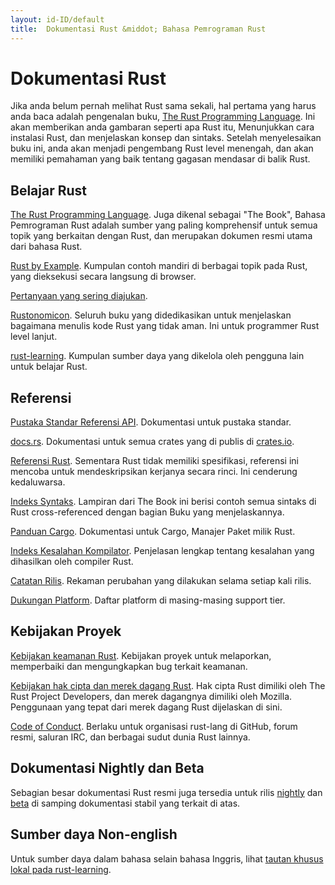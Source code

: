```yaml
---
layout: id-ID/default
title:  Dokumentasi Rust &middot; Bahasa Pemrograman Rust
---
```


# Dokumentasi Rust

Jika anda belum pernah melihat Rust sama sekali, hal pertama yang harus anda baca
adalah pengenalan buku, [The Rust Programming Language][book]. Ini akan memberikan anda
gambaran seperti apa Rust itu, Menunjukkan cara instalasi Rust, dan menjelaskan konsep dan sintaks.
Setelah menyelesaikan buku ini, anda akan menjadi pengembang Rust level menengah, dan
akan memiliki pemahaman yang baik tentang gagasan mendasar di balik Rust.

## Belajar Rust

[The Rust Programming Language][book]. Juga dikenal sebagai "The Book",
Bahasa Pemrograman Rust adalah sumber yang paling komprehensif untuk
semua topik yang berkaitan dengan Rust, dan merupakan dokumen resmi utama dari
bahasa Rust.

[Rust by Example][rbe]. Kumpulan contoh mandiri di berbagai
topik pada Rust, yang dieksekusi secara langsung di browser.

[Pertanyaan yang sering diajukan][faq].

[Rustonomicon][nomicon]. Seluruh buku yang didedikasikan untuk
menjelaskan bagaimana menulis kode Rust yang tidak aman.
Ini untuk programmer Rust level lanjut.

[rust-learning]. Kumpulan sumber daya yang dikelola oleh pengguna lain
untuk belajar Rust.

[book]: https://doc.rust-lang.org/book/
[rbe]: http://rustbyexample.com
[faq]: faq.html
[nomicon]: https://doc.rust-lang.org/nomicon/
[rust-learning]: https://github.com/ctjhoa/rust-learning

## Referensi

[Pustaka Standar Referensi API][api]. Dokumentasi untuk
pustaka standar.

[docs.rs]. Dokumentasi untuk semua crates yang di publis di [crates.io].

[Referensi Rust][ref]. Sementara Rust tidak memiliki
spesifikasi, referensi ini mencoba untuk mendeskripsikan kerjanya
secara rinci. Ini cenderung kedaluwarsa.

[Indeks Syntaks][syn]. Lampiran dari The Book ini berisi contoh
semua sintaks di Rust cross-referenced dengan bagian Buku yang menjelaskannya.

[Panduan Cargo][cargo]. Dokumentasi untuk Cargo,
Manajer Paket milik Rust.

[Indeks Kesalahan Kompilator][err]. Penjelasan lengkap tentang kesalahan
yang dihasilkan oleh compiler Rust.

[Catatan Rilis][release_notes]. Rekaman perubahan yang dilakukan selama setiap kali rilis.

[Dukungan Platform][platform_support]. Daftar platform di masing-masing support tier.

[api]: https://doc.rust-lang.org/std/
[syn]: https://doc.rust-lang.org/book/syntax-index.html
[ref]: https://doc.rust-lang.org/reference
[cargo]: http://doc.crates.io/guide.html
[err]: https://doc.rust-lang.org/error-index.html
[release_notes]: https://github.com/rust-lang/rust/blob/stable/RELEASES.md
[docs.rs]: https://docs.rs
[crates.io]: https://crates.io
[platform_support]: https://forge.rust-lang.org/platform-support.html

## Kebijakan Proyek

[Kebijakan keamanan Rust][security]. Kebijakan proyek untuk
melaporkan, memperbaiki dan mengungkapkan bug terkait keamanan.

[Kebijakan hak cipta dan merek dagang Rust][legal]. Hak cipta Rust
dimiliki oleh The Rust Project Developers, dan merek dagangnya
dimiliki oleh Mozilla. Penggunaan yang tepat dari merek dagang
Rust dijelaskan di sini.

[Code of Conduct][coc]. Berlaku untuk organisasi
rust-lang di GitHub, forum resmi, saluran IRC, dan berbagai
sudut dunia Rust lainnya.

[security]: security.html
[legal]: legal.html
[coc]: https://www.rust-lang.org/conduct.html

## Dokumentasi Nightly dan Beta

Sebagian besar dokumentasi Rust resmi juga tersedia untuk
rilis [nightly] dan [beta] di samping dokumentasi stabil
yang terkait di atas.

[nightly]: https://doc.rust-lang.org/nightly/
[beta]: https://doc.rust-lang.org/beta/

## Sumber daya Non-english

Untuk sumber daya dalam bahasa selain bahasa Inggris, lihat [tautan khusus lokal pada rust-learning][locale].

[locale]: https://github.com/ctjhoa/rust-learning#locale-links
